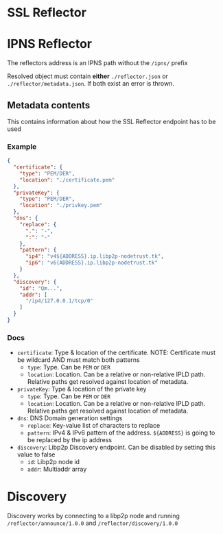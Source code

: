 # SSL Reflector

# IPNS Reflector

The reflectors address is an IPNS path without the `/ipns/` prefix

Resolved object must contain **either** `./reflector.json` or `./reflector/metadata.json`.
If both exist an error is thrown.

## Metadata contents

This contains information about how the SSL Reflector endpoint has to be used

### Example

```json
{
  "certificate": {
    "type": "PEM/DER",
    "location": "./certificate.pem"
  },
  "privateKey": {
    "type": "PEM/DER",
    "location": "./privkey.pem"
  },
  "dns": {
    "replace": {
      ".": "-",
      ":": "-"
    },
    "pattern": {
      "ip4": "v4${ADDRESS}.ip.libp2p-nodetrust.tk",
      "ip6": "v6{ADDRESS}.ip.libp2p-nodetrust.tk"
    }
  },
  "discovery": {
    "id": "Qm...",
    "addr": [
      "/ip4/127.0.0.1/tcp/0"
    ]
  }
}
```

### Docs

 - `certificate`: Type & location of the certificate. NOTE: Certificate must be wildcard AND must match both patterns
   - `type`: Type. Can be `PEM` or `DER`
   - `location`: Location. Can be a relative or non-relative IPLD path. Relative paths get resolved against location of metadata.
 - `privateKey`: Type & location of the private key
   - `type`: Type. Can be `PEM` or `DER`
   - `location`: Location. Can be a relative or non-relative IPLD path. Relative paths get resolved against location of metadata.
 - `dns`: DNS Domain generation settings
   - `replace`: Key-value list of characters to replace
   - `pattern`: IPv4 & IPv6 pattern of the address. `${ADDRESS}` is going to be replaced by the ip address
 - `discovery`: Libp2p Discovery endpoint. Can be disabled by setting this value to false
   - `id`: Libp2p node id
   - `addr`: Multiaddr array

# Discovery

Discovery works by connecting to a libp2p node and running `/reflector/announce/1.0.0` and `/reflector/discovery/1.0.0`
